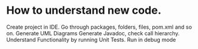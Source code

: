 # How to understand new code.

Create project in IDE.
Go through packages, folders, files,  pom.xml and so on.
Generate UML Diagrams
Generate Javadoc, check call hierarchy.
Understand Functionality by running Unit Tests.
Run in debug mode

